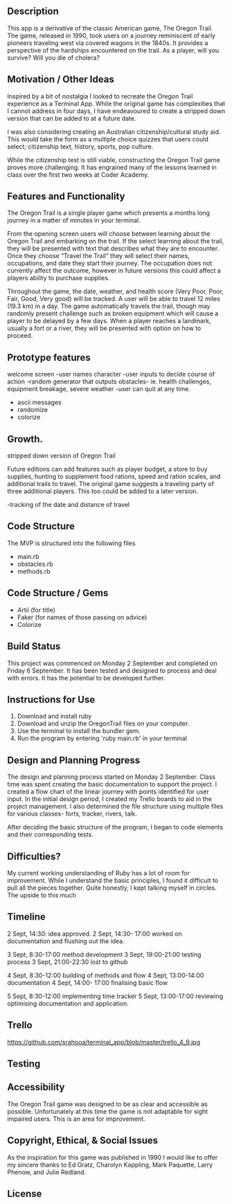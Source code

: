 ﻿

## Description

This app is a derivative of the classic American game, The Oregon Trail. The game, released in 1990, took users on a journey reminiscent of early pioneers traveling west via covered wagons in the 1840s. It provides a perspective of the hardships encountered on the trail. As a player, will you survive? Will you die of cholera?

  

## Motivation / Other Ideas

Inspired by a bit of nostalgia I looked to recreate the Oregon Trail experience as a Terminal App. While the original game has complexities that I cannot address in four days, I have endeavoured to create a stripped down version that can be added to at a future date.

I was also considering creating an Australian citizenship/cultural study aid. This would take the form as a multiple choice quizzes that users could select; citizenship text, history, sports, pop culture.

While the citizenship test is still viable, constructing the Oregon Trail game proves more challenging. It has engrained many of the lessons learned in class over the first two weeks at Coder Academy.


## Features and Functionality

The Oregon Trail is a single player game which presents a months long journey in a matter of minutes in your terminal.

From the opening screen users will choose between learning about the Oregon Trail and embarking on the trail. If the select learning about the trail, they will be presented with text that describes what they are to encounter. Once they choose “Travel the Trail” they will select their names, occupations, and date they start their journey. The occupation does not currently affect the outcome, however in future versions this could affect a players ability to purchase supplies.

Throughout the game, the date, weather, and health score (Very Poor, Poor, Fair, Good, Very good) will be tracked. A user will be able to travel 12 miles (19.3 km) in a day. The game automatically travels the trail, though may randomly present challenge such as broken equipment which will cause a player to be delayed by a few days. When a player reaches a landmark, usually a fort or a river, they will be presented with option on how to proceed.

## Prototype features

welcome screen
-user names character
-user inputs to decide course of action
-random generator that outputs obstacles- ie. health challenges, equipment breakage, severe weather
-user can quit at any time.

-   ascii messages
-   randomize 
-   colorize

## Growth.

stripped down version of Oregon Trail

Future editions can add features such as player budget, a store to buy supplies, hunting to supplement food rations, speed and ration scales, and additional trails to travel. The original game suggests a traveling party of three additional players. This too could be added to a later version.

-tracking of the date and distance of travel

## Code Structure

The MVP is structured into the following files

-   main.rb
-   obstacles.rb
-   methods.rb

 

## Code Structure / Gems

-   Artii (for title)
-   Faker (for names of those passing on advice)
-   Colorize

## Build Status

This project was commenced on Monday 2 September and completed on Friday 6 September. It has been tested and designed to process and deal with errors. It has the potential to be developed further.

  

## Instructions for Use

1.  Download and install ruby
2.  Download and unzip the OregonTrail files on your computer.
3.  Use the terminal to install the bundler gem.
4.  Run the program by entering 'ruby main.rb' in your terminal

  

## Design and Planning Progress

The design and planning process started on Monday 2 September. Class time was spent creating the basic documentation to support the project. I created a flow chart of the linear journey with points identified for user input. In the initial design period, I created my Trello boards to aid in the project management. I also determined the file structure using multiple files for various classes- forts, tracker, rivers, talk.

After deciding the basic structure of the program, I began to code elements and their corresponding tests.

  

## Difficulties?

My current working understanding of Ruby has a lot of room for improvement. While I understand the basic principles, I found it difficult to pull all the pieces together. Quite honestly, I kept talking myself in circles. The upside to this much  
  

## Timeline

2 Sept, 14:30: idea approved.
2 Sept, 14:30- 17:00 worked on documentation and flushing out the idea.

3 Sept, 8:30-17:00 method development
3 Sept, 19:00-21:00 testing process
3 Sept, 21:00-22:30 lost to github

4 Sept, 8:30-12:00  building of methods and flow
4 Sept, 13:00-14:00 documentation
4 Sept, 14:00- 17:00 finalising basic flow


5 Sept, 8:30-12:00 implementing time tracker
5 Sept, 13:00-17:00 reviewing optimising documentation and application. 

## Trello

https://github.com/srahooa/terminal_app/blob/master/trello_4_9.jpg
  

## Testing

  

## Accessibility

The Oregon Trail game was designed to be as clear and accessible as possible. Unfortunately at this time the game is not adaptable for sight impaired users. This is an area for improvement.


## Copyright, Ethical, & Social Issues

As the inspiration for this game was published in 1990 I would like to offer my sincere thanks to Ed Gratz, Charolyn Kappling, Mark Paquette, Larry Phenow, and Julie Redland. 


## License

